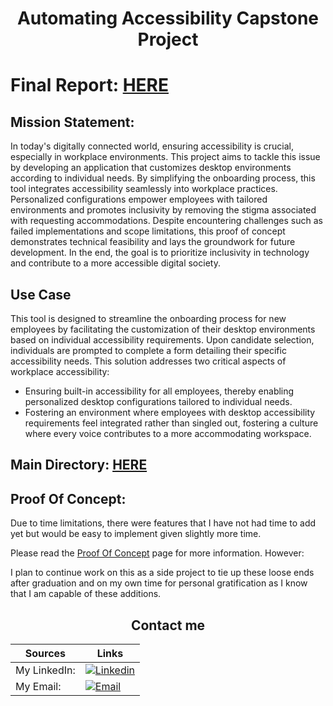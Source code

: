 <div align="center">

<Made by David Thomsen>
  
# Automating Accessibility Capstone Project

</div>


# Final Report: [HERE](https://github.com/dthomsen116/AccessibilityAutomation/blob/main/Other/Thomsen_Capstone_Report.pdf)

<Made by David Thomsen>

## Mission Statement:

In today's digitally connected world, ensuring accessibility is crucial, especially in workplace environments. This project aims to tackle this issue by developing an application that customizes desktop environments according to individual needs. By simplifying the onboarding process, this tool integrates accessibility seamlessly into workplace practices. Personalized configurations empower employees with tailored environments and promotes inclusivity by removing the stigma associated with requesting accommodations. Despite encountering challenges such as failed implementations and scope limitations, this proof of concept demonstrates technical feasibility and lays the groundwork for future development. In the end, the goal is to prioritize inclusivity in technology and contribute to a more accessible digital society.


## Use Case

This tool is designed to streamline the onboarding process for new employees by facilitating the customization of their desktop environments based on individual accessibility requirements. Upon candidate selection, individuals are prompted to complete a form detailing their specific accessibility needs. This solution addresses two critical aspects of workplace accessibility:

- Ensuring built-in accessibility for all employees, thereby enabling personalized desktop configurations tailored to individual needs.
- Fostering an environment where employees with desktop accessibility requirements feel integrated rather than singled out, fostering a culture where every voice contributes to a more accommodating workspace.


## Main Directory: [HERE](https://github.com/dthomsen116/AccessibilityAutomation/wiki)

<Made by David Thomsen>

## Proof Of Concept:

Due to time limitations, there were features that I have not had time to add yet but would be easy to implement given slightly more time.

Please read the [Proof Of Concept](https://github.com/dthomsen116/AccessibilityAutomation/wiki/Proof-Of-Concept-Warning) page for more information.
However:

I plan to continue work on this as a side project to tie up these loose ends after graduation and on my own time for personal gratification as I know that I am capable of these additions. 
</div>

<Made by David Thomsen>

<div align="center">

## Contact me
| Sources | Links |
|--|--|
| My LinkedIn: | [![Linkedin](https://img.shields.io/badge/LinkedIn-0077B5?style=for-the-badge&logo=linkedin&logoColor=white)](https://www.linkedin.com/in/thomsendavid/) |
| My Email: | [![Email](https://img.shields.io/badge/Gmail-D14836?style=for-the-badge&logo=gmail&logoColor=white)](mailto:dthom.cap24@gmail.com) |

<Made by David Thomsen>
</div>
